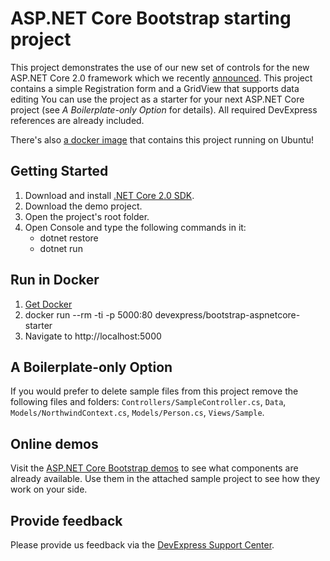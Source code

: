 # ASP.NET Core Bootstrap starting project

This project demonstrates the use of our new set of controls for the new ASP.NET Core 2.0 framework which we recently [announced](https://community.devexpress.com/blogs/aspnet/archive/2017/09/26/new-bootstrap-controls-for-asp-net-core-2-0-alpha-release-will-you-help-us-test-them-please.aspx). This project contains a simple Registration form and a GridView that supports data editing You can use the project as a starter for your next ASP.NET Core project (see *A Boilerplate-only Option* for details). All required DevExpress references are already included. 

There's also [a docker image](https://hub.docker.com/r/devexpress/bootstrap-aspnetcore-starter) that contains this project running on Ubuntu!


## Getting Started
1. Download and install [.NET Core 2.0 SDK](https://www.microsoft.com/net/download/core).
2. Download the demo project. 
3. Open the project's root folder.
4. Open Console and type the following commands in it:
    - dotnet restore
    - dotnet run

## Run in Docker

1. [Get Docker](https://docs.docker.com/engine/installation/)
2. docker run --rm -ti -p 5000:80 devexpress/bootstrap-aspnetcore-starter
3. Navigate to http://localhost:5000

## A Boilerplate-only Option

If you would prefer to delete sample files from this project remove the following files and folders: `Controllers/SampleController.cs`, `Data`, `Models/NorthwindContext.cs`, `Models/Person.cs`, `Views/Sample`.

## Online demos

Visit the [ASP.NET Core Bootstrap demos](https://demos.devexpress.com/aspnetcore-bootstrap) to see what components are already available. Use them in the attached sample project to see how they work on your side. 

## Provide feedback

Please provide us feedback via the [DevExpress Support Center](https://www.devexpress.com/Support/Center/Question/Create).
